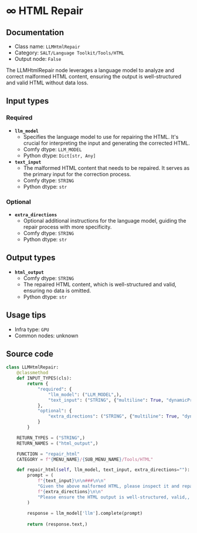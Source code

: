 # ∞ HTML Repair
## Documentation
- Class name: `LLMHtmlRepair`
- Category: `SALT/Language Toolkit/Tools/HTML`
- Output node: `False`

The LLMHtmlRepair node leverages a language model to analyze and correct malformed HTML content, ensuring the output is well-structured and valid HTML without data loss.
## Input types
### Required
- **`llm_model`**
    - Specifies the language model to use for repairing the HTML. It's crucial for interpreting the input and generating the corrected HTML.
    - Comfy dtype: `LLM_MODEL`
    - Python dtype: `Dict[str, Any]`
- **`text_input`**
    - The malformed HTML content that needs to be repaired. It serves as the primary input for the correction process.
    - Comfy dtype: `STRING`
    - Python dtype: `str`
### Optional
- **`extra_directions`**
    - Optional additional instructions for the language model, guiding the repair process with more specificity.
    - Comfy dtype: `STRING`
    - Python dtype: `str`
## Output types
- **`html_output`**
    - Comfy dtype: `STRING`
    - The repaired HTML content, which is well-structured and valid, ensuring no data is omitted.
    - Python dtype: `str`
## Usage tips
- Infra type: `GPU`
- Common nodes: unknown


## Source code
```python
class LLMHtmlRepair:
    @classmethod
    def INPUT_TYPES(cls):
        return {
            "required": {
                "llm_model": ("LLM_MODEL",),
                "text_input": ("STRING", {"multiline": True, "dynamicPrompts": False, "placeholder": "Malformed HTML..."}),
            },
            "optional": {
                "extra_directions": ("STRING", {"multiline": True, "dynamicPrompts": False, "placeholder": "Extra directions for the LLM to follow..."}),
            }
        }

    RETURN_TYPES = ("STRING",)
    RETURN_NAMES = ("html_output",)

    FUNCTION = "repair_html"
    CATEGORY = f"{MENU_NAME}/{SUB_MENU_NAME}/Tools/HTML"

    def repair_html(self, llm_model, text_input, extra_directions=""):
        prompt = (
            f"{text_input}\n\n###\n\n"
            "Given the above malformed HTML, please inspect it and repair it so that it's valid HTML, without changing or losing any data if possible."
            f"{extra_directions}\n\n"
            "Please ensure the HTML output is well-structured, valid,, and does not omit any data."
        )
        
        response = llm_model['llm'].complete(prompt)
        
        return (response.text,)

```
